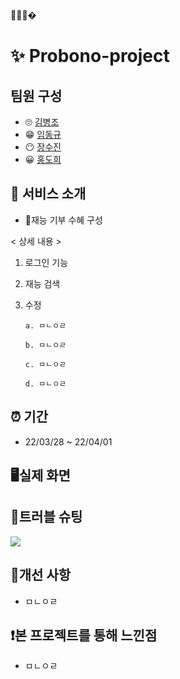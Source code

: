 🚗😜🎃�

# ✨ Probono-project

## 팀원 구성
- 🙄 [김병조](https://github.com/KIMBJ1)
- 😁 [임동규](https://github.com/dongkyuu)
- 😶 [장수진](https://github.com/suziinee)
- 😀 [홍도희](https://github.com/dohee789)

## 🎈 서비스 소개
- 🚀재능 기부 수혜 구성

< 상세 내용 >
1. 로그인 기능
2. 재능 검색
3. 수정

   ```
   a. ㅁㄴㅇㄹ

   b. ㅁㄴㅇㄹ

   c. ㅁㄴㅇㄹ

   d. ㅁㄴㅇㄹ
   ```
   
 ## ⏰ 기간
 - 22/03/28 ~ 22/04/01

## 🖥실제 화면

## 🎯트러블 슈팅
<a href="https://github.com/ProbonoProject/Probono-project/wiki/Trouble-Shooting"><img src="https://img.shields.io/badge/more about functions-D9B68B?style=for-the-badge&logoWidth=50"/></a>

## 🧐개선 사항

- ㅁㄴㅇㄹ

## ❗본 프로젝트를 통해 느낀점

- ㅁㄴㅇㄹ
